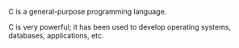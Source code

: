 C is a general-purpose programming language.

C is very powerful; it has been used to develop operating systems, databases, applications, etc.
